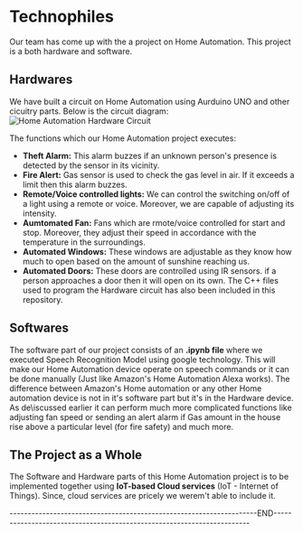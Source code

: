 # Technophiles
Our team has come up with the a project on Home Automation. This project is a both hardware and software. 

## Hardwares
We have built a circuit on Home Automation using Aurduino UNO and other cicuitry parts. Below is the circuit diagram:
![Home Automation Hardware Circuit](https://user-images.githubusercontent.com/83291010/140871308-f7b4b139-6461-4b61-be48-1071cae93d1c.png)

The functions which our Home Automation project executes:
* **Theft Alarm:** This alarm buzzes if an unknown person's presence is detected by the sensor in its vicinity.
* **Fire Alert:** Gas sensor is used to check the gas level in air. If it exceeds a limit then this alarm buzzes.
* **Remote/Voice controlled lights:** We can control the switching on/off of a light using a remote or voice. Moreover, we are capable of adjusting its intensity.
* **Aumtomated Fan:** Fans which are rmote/voice controlled for start and stop. Moreover, they adjust their speed in accordance with the temperature in the surroundings.
* **Automated Windows:** These windows are adjustable as they know how much to open based on the amount of sunshine reaching us.
* **Automated Doors:** These doors are controlled using IR sensors. if a person approaches a door then it will open on its own.
The C++ files used to program the Hardware circuit has also been included in this repository.

## Softwares
The software part of our project consists of an **.ipynb file** where we executed Speech Recognition Model using google technology. This will make our Home Automation device operate on speech commands or it can be done manually (Just like Amazon's Home Automation Alexa works). The difference between Amazon's Home automation or any other Home automation device is not in it's software part but it's in the Hardware device. As de\iscussed earlier it can perform much more complicated functions like adjusting fan speed or sending an alert alarm if Gas amount in the house rise above a particular level (for fire safety) and much more.

## The Project as a Whole
The Software and Hardware parts of this Home Automation project is to be implemented together using **IoT-based Cloud services** (IoT - Internet of Things). Since, cloud services are pricely we werem't able to include it. 

--------------------------------------------------------------------END-----------------------------------------------------------------------
